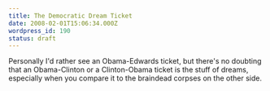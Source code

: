 ```yaml
---
title: The Democratic Dream Ticket
date: 2008-02-01T15:06:34.000Z
wordpress_id: 190
status: draft
---
```


Personally I'd rather see an Obama-Edwards ticket, but there's no doubting that an Obama-Clinton or a Clinton-Obama ticket is the stuff of dreams, especially when you compare it to the braindead corpses on the other side.
